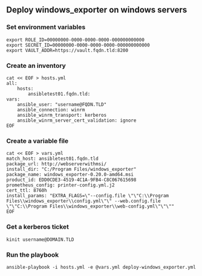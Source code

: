 ## Deploy windows_exporter on windows servers

### Set environment variables
```
export ROLE_ID=00000000-0000-0000-0000-000000000000
export SECRET_ID=00000000-0000-0000-0000-000000000000
export VAULT_ADDR=https://vault.fqdn.tld:8200
```
### Create an inventory

```
cat << EOF > hosts.yml
all:
    hosts:
        ansibletest01.fqdn.tld:
vars:
    ansible_user: "username@FQDN.TLD"
    ansible_connection: winrm
    ansible_winrm_transport: kerberos
    ansible_winrm_server_cert_validation: ignore
EOF
```

### Create a variable file

```
cat << EOF > vars.yml
match_host: ansibletest01.fqdn.tld
package_url: http://webserverwithmsi/
install_dir: "C:/Program Files/windows_exporter"
package_name: windows_exporter-0.20.0-amd64.msi
product_id: EDD0CDE3-4519-4C1A-9FB4-C8C067615698
prometheus_config: printer-config.yml.j2
cert_ttl: 8760h
install_params: "EXTRA_FLAGS=\"--config.file \"\"C:\\Program Files\\windows_exporter\\config.yml\"\" --web.config.file \"\"C:\\Program Files\\windows_exporter\\web-config.yml\"\"\""
EOF
```

### Get a kerberos ticket
```
kinit username@DOMAIN.TLD
```

### Run the playbook
```
ansible-playbook -i hosts.yml -e @vars.yml deploy-windows_exporter.yml
```